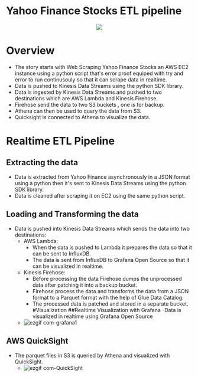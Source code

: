 # Yahoo Finance Stocks ETL pipeline
<p align="center">
  <img src="https://github.com/AhmedZiada-DE/YahooFinanceStocksETL/assets/35679850/a43910de-a6d7-4baf-bd68-401f6df4421d"/>
</p>

# Overview
- The story starts with Web Scraping Yahoo Finance Stocks an AWS EC2 instance using a python script that's error proof equiped with try and error to run continusouly so that it can scrape data in realtime.
-  Data is pushed to Kinesis Data Streams using the python SDK library.
- Data is ingested by Kinesis Data Streams and pushed to two destinations which are AWS Lambda and Kinesis Firehose.
- Firehose send the data to two S3 buckets , one is for backup.
- Athena can then be used to query the data from S3.
- Quicksight is connected to Athena to visualize the data.
# Realtime ETL Pipeline
## Extracting the data
- Data is extracted from Yahoo Finance asynchronously in a JSON format using a python then it's sent to Kinesis Data Streams using the python SDK library.
- Data is cleaned after scraping it on EC2 using the same python script.
## Loading and Transforming the data
- Data is pushed into Kinesis Data Streams which sends the data into two destinations:
    - AWS Lambda:
        - When the data is pushed to Lambda it prepares the data so that it can be sent to InfluxDB.
        - The data is sent from InfluxDB to Grafana Open Source so that it can be visualized in realtime.
    - Kinesis Firehose:
        - Before processing the data Firehose dumps the unprocessed data after patching it into a backup bucket.
        - Firehose process the data and transforms the data from a JSON format to a Parquet format with the help of Glue Data Catalog.
        - The processed data is patched and stored in a separate bucket.
#Visualization
##Realtime Visualization with Grafana
-Data is visualized in realtime using Grafana Open Source
    - ![ezgif com-grafana1](https://github.com/AhmedZiada-DE/YahooFinanceStocksETL/assets/35679850/f7baaa44-5afa-40d6-85bd-5bb46b96e775)

## AWS QuickSight
- The parquet files in S3 is queried by Athena and visualized with QuickSight.
    -  ![ezgif com-QuickSight](https://github.com/AhmedZiada-DE/YahooFinanceStocksETL/assets/35679850/9b43d8ac-7c64-402f-99d7-5b10f3c13483)


